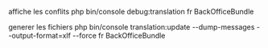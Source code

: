  affiche les conflits
 php bin/console debug:translation fr BackOfficeBundle

 generer les fichiers
 php bin/console translation:update --dump-messages --output-format=xlf --force fr BackOfficeBundle